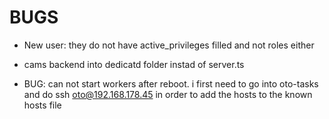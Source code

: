 # BUGS

- New user: they do not have active_privileges filled and not roles either
- cams backend into dedicatd folder instad of server.ts

- BUG: can not start workers after reboot. i first need to go into oto-tasks and do ssh oto@192.168.178.45 in order to add the hosts to the known hosts file